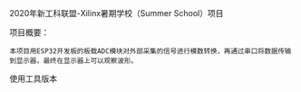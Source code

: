 2020年新工科联盟-Xilinx暑期学校（Summer School）项目


项目概要：

    本项目用ESP32开发板的板载ADC模块对外部采集的信号进行模数转换，再通过串口将数据传输到显示器，最终在显示器上可以观察波形。

使用工具版本


